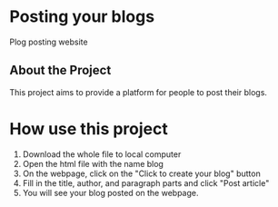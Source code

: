 # Posting your blogs
Plog posting website

## About the Project

This project aims to provide a platform for people to post their blogs.

# How use this project

1. Download the whole file to local computer
2. Open the html file with the name blog
3. On the webpage, click on the "Click to create your blog" button
4. Fill in the title, author, and paragraph parts and click "Post article"
5. You will see your blog posted on the webpage.

   
